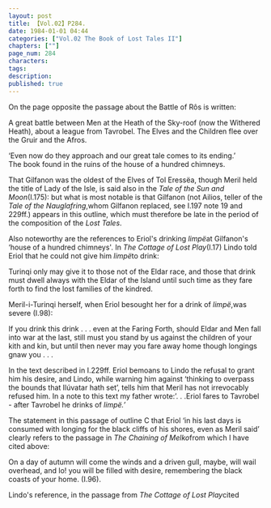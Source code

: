 ```yaml
---
layout: post
title: 【Vol.02】P284.
date: 1984-01-01 04:44
categories: ["Vol.02 The Book of Lost Tales II"]
chapters: [""]
page_num: 284
characters: 
tags: 
description: 
published: true
---
```


<p style="text-indent: 0;">
On the page opposite the passage about the Battle of Rôs is written:
</p>

A great battle between Men at the Heath of the Sky-roof (now the Withered Heath), about a league from Tavrobel. The Elves and the Children flee over the Gruir and the Afros.

‘Even now do they approach and our great tale comes to its ending.’<BR>The book found in the ruins of the house of a hundred chimneys.

That Gilfanon was the oldest of the Elves of Tol Eressëa, though Meril held the title of Lady of the Isle, is said also in the <I>Tale of the Sun and Moon</I>(I.175): but what is most notable is that Gilfanon (not Ailios, teller of the <I>Tale of the Nauglafring</I>,whom Gilfanon replaced, see I.197 note 19 and 229ff.) appears in this outline, which must therefore be late in the period of the composition of the <I>Lost Tales</I>.

Also noteworthy are the references to Eriol's drinking <I>limpë</I>at Gilfanon's ‘house of a hundred chimneys'. In <I>The Cottage of Lost Play</I>(I.17) Lindo told Eriol that he could not give him <I>limpë</I>to drink:

Turinqi only may give it to those not of the Eldar race, and those that drink must dwell always with the Eldar of the Island until such time as they fare forth to find the lost families of the kindred.

Meril-i-Turinqi herself, when Eriol besought her for a drink of <I>limpë</I>,was severe (I.98):

If you drink this drink . . . even at the Faring Forth, should Eldar and Men fall into war at the last, still must you stand by us against the children of your kith and kin, but until then never may you fare away home though longings gnaw you . . .

In the text described in I.229ff. Eriol bemoans to Lindo the refusal to grant him his desire, and Lindo, while warning him against ‘thinking to overpass the bounds that Ilúvatar hath set’, tells him that Meril has not irrevocably refused him. In a note to this text my father wrote:’. . .Eriol fares to Tavrobel - after Tavrobel he drinks of <I>limpë.’</I>

The statement in this passage of outline C that Eriol ‘in his last days is consumed with longing for the black cliffs of his shores, even as Meril said’ clearly refers to the passage in <I>The Chaining of Melko</I>from which I have cited above:

On a day of autumn will come the winds and a driven gull, maybe, will wail overhead, and lo! you will be filled with desire, remembering the black coasts of your home. (I.96).

Lindo's reference, in the passage from <I>The Cottage of Lost Play</I>cited

